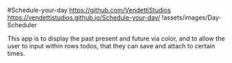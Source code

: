 #Schedule-your-day
https://github.com/VendettiStudios
https://vendettistudios.github.io/Schedule-your-day/
!assets/images/Day-Scheduler

This app is to display the past present and future via color, and to allow the user to input within rows todos, that they can save and attach to certain times.